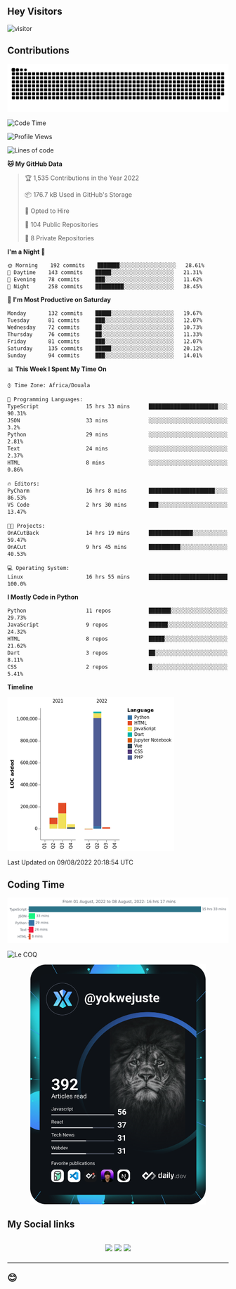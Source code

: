 ## Hey Visitors
![visitor](https://profile-counter.glitch.me/yokwejuste/count.svg)

## Contributions
<p align="center">
  <img src="https://raw.githubusercontent.com/yokwejuste/yokwejuste/output/github-contribution-grid-snake.svg" />
</p>

<!--START_SECTION:waka-->
![Code Time](http://img.shields.io/badge/Code%20Time-1%2C021%20hrs%2031%20mins-blue)

![Profile Views](http://img.shields.io/badge/Profile%20Views-222-blue)

![Lines of code](https://img.shields.io/badge/From%20Hello%20World%20I%27ve%20Written-1%20Million%20lines%20of%20code-blue)

**🐱 My GitHub Data** 

> 🏆 1,535 Contributions in the Year 2022
 > 
> 📦 176.7 kB Used in GitHub's Storage 
 > 
> 💼 Opted to Hire
 > 
> 📜 104 Public Repositories 
 > 
> 🔑 8 Private Repositories  
 > 
**I'm a Night 🦉** 

```text
🌞 Morning    192 commits    ███████░░░░░░░░░░░░░░░░░░   28.61% 
🌆 Daytime    143 commits    █████░░░░░░░░░░░░░░░░░░░░   21.31% 
🌃 Evening    78 commits     ███░░░░░░░░░░░░░░░░░░░░░░   11.62% 
🌙 Night      258 commits    █████████░░░░░░░░░░░░░░░░   38.45%

```
📅 **I'm Most Productive on Saturday** 

```text
Monday       132 commits    █████░░░░░░░░░░░░░░░░░░░░   19.67% 
Tuesday      81 commits     ███░░░░░░░░░░░░░░░░░░░░░░   12.07% 
Wednesday    72 commits     ██░░░░░░░░░░░░░░░░░░░░░░░   10.73% 
Thursday     76 commits     ██░░░░░░░░░░░░░░░░░░░░░░░   11.33% 
Friday       81 commits     ███░░░░░░░░░░░░░░░░░░░░░░   12.07% 
Saturday     135 commits    █████░░░░░░░░░░░░░░░░░░░░   20.12% 
Sunday       94 commits     ███░░░░░░░░░░░░░░░░░░░░░░   14.01%

```


📊 **This Week I Spent My Time On** 

```text
⌚︎ Time Zone: Africa/Douala

💬 Programming Languages: 
TypeScript               15 hrs 33 mins      ██████████████████████░░░   90.31% 
JSON                     33 mins             ░░░░░░░░░░░░░░░░░░░░░░░░░   3.2% 
Python                   29 mins             ░░░░░░░░░░░░░░░░░░░░░░░░░   2.81% 
Text                     24 mins             ░░░░░░░░░░░░░░░░░░░░░░░░░   2.37% 
HTML                     8 mins              ░░░░░░░░░░░░░░░░░░░░░░░░░   0.86%

🔥 Editors: 
PyCharm                  16 hrs 8 mins       █████████████████████░░░░   86.53% 
VS Code                  2 hrs 30 mins       ███░░░░░░░░░░░░░░░░░░░░░░   13.47%

🐱‍💻 Projects: 
OnACutBack               14 hrs 19 mins      ██████████████░░░░░░░░░░░   59.47% 
OnACut                   9 hrs 45 mins       ██████████░░░░░░░░░░░░░░░   40.53%

💻 Operating System: 
Linux                    16 hrs 55 mins      █████████████████████████   100.0%

```

**I Mostly Code in Python** 

```text
Python                   11 repos            ███████░░░░░░░░░░░░░░░░░░   29.73% 
JavaScript               9 repos             ██████░░░░░░░░░░░░░░░░░░░   24.32% 
HTML                     8 repos             █████░░░░░░░░░░░░░░░░░░░░   21.62% 
Dart                     3 repos             ██░░░░░░░░░░░░░░░░░░░░░░░   8.11% 
CSS                      2 repos             █░░░░░░░░░░░░░░░░░░░░░░░░   5.41%

```


**Timeline**

![Chart not found](https://raw.githubusercontent.com/yokwejuste/yokwejuste/master/charts/bar_graph.png) 


 Last Updated on 09/08/2022 20:18:54 UTC
<!--END_SECTION:waka-->

## Coding Time

[![wakatime-stats](https://github.com/yokwejuste/yokwejuste/blob/master/images/stat.svg)](https://wakatime.com/@yokwejuste)

![Le COQ](https://metrics.lecoq.io/yokwejuste/)
<p align="center">
  <a href="#"><img src="https://github.com/yokwejuste/yokwejuste/blob/master/devcard.svg" width="400" alt="Yonkeu K. Steve's Dev Card"/></a>
</p>
<h2>My Social links<h2>
<p align="center">
  <a href="https://twitter.com/yokwejuste"><img src="https://img.shields.io/badge/twitter-%231DA1F2.svg?style=for-the-badge&logo=Twitter&logoColor=white"></a>
  <a href="https://linkedin.com/in/yokwejuste"><img src="https://img.shields.io/badge/linkedin-%230077B5.svg?style=for-the-badge&logo=linkedin&logoColor=white"></a>
  <a href="https://instagram.com/yokwejuste0"><img src="https://img.shields.io/badge/instagram-%23E4405F.svg?style=for-the-badge&logo=Instagram&logoColor=white"></a>
</p>
<hr>
😊
